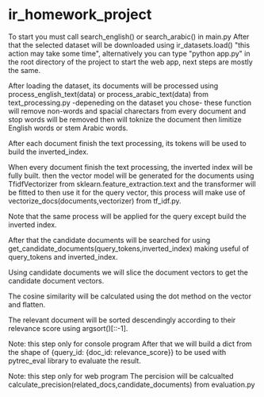 # ir_homework_project
To start you must call search_english() or search_arabic() in main.py
After that the selected dataset will be downloaded using ir_datasets.load() "this action may take some time", alternatively you can type "python app.py" in the root directory of the project to start the web app, next steps are mostly the same. 

After loading the dataset, its documents will be processed using process_english_text(data) or process_arabic_text(data) from text_processing.py -depeneding on the dataset you chose- these function will remove non-words and spacial charectars from every document and stop words will be removed then will toknize the document then limitize English words or stem Arabic words.

After each document finish the text processing, its tokens will be used to build the inverted_index.

When every document finish the text processing, the inverted index will be fully built. then the vector model will be generated for the documents using TfidfVectorizer from sklearn.feature_extraction.text and the transformer will be fitted to then use it for the query vector, this process will make use of vectorize_docs(documents,vectorizer) from tf_idf.py.

Note that the same process will be applied for the query except build the inverted index.

After that the candidate documents will be searched for using get_candidate_documents(query_tokens,inverted_index) making useful of query_tokens and inverted_index.

Using candidate documents we will slice the document vectors to get the candidate document vectors.

The cosine similarity will be calculated using the dot method on the vector and flatten.

The relevant document will be sorted descendingly according to their relevance score using argsort()[::-1].

Note: this step only for console program
After that we will build a dict from the shape of {query_id: {doc_id: relevance_score}} to be used with pytrec_eval library to evaluate the result.

Note: this step only for web program
The percision will be calcualted calculate_precision(related_docs,candidate_documents) from evaluation.py
